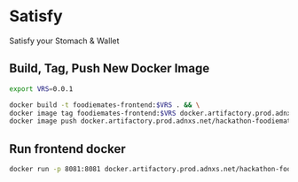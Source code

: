 # Satisfy

Satisfy your Stomach &amp; Wallet

## Build, Tag, Push New Docker Image

```sh
export VRS=0.0.1

docker build -t foodiemates-frontend:$VRS . && \
docker image tag foodiemates-frontend:$VRS docker.artifactory.prod.adnxs.net/hackathon-foodiemates-frontend:$VRS && \
docker image push docker.artifactory.prod.adnxs.net/hackathon-foodiemates-frontend:$VRS
```

## Run frontend docker

```sh
docker run -p 8081:8081 docker.artifactory.prod.adnxs.net/hackathon-foodiemates-frontend:0.0.1
```
